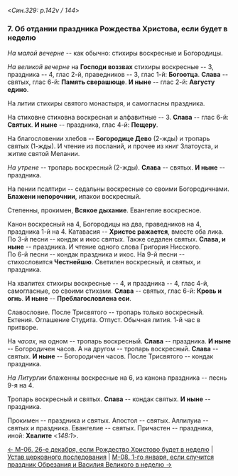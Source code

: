 
<*Син.329: p.142v / 144*>

### 7. Об отдании праздника Рождества Христова, если будет в неделю

*На малой вечерне* -- как обычно: стихиры воскресные и Богородицы.

*На великой вечерне* на **Господи воззвах** стихиры воскресные -- 3, 
праздника -- 4, глас 2-й, праведников -- 3, глас 1-й: **Богоотца**.
**Слава** -- святых, глас 6-й: **Память сверашюще**.
**И ныне** -- глас 2-й: **Августу едино**.

На литии стихиры святого монастыря, и самогласны праздника.

На стиховне стиховна воскресная и алфавитные -- 3.
**Слава** -- глас 6-й: **Святых**.
**И ныне** -- праздника, глас 4-й: **Пещеру**.

На благословении хлебов -- **Богородице Дево** (2-жды) и тропарь святых (1-жды).
И чтение из посланий, и прочее из книг Златоуста, и житие святой Мелании. 

*На утрене* -- тропарь воскресный (2-жды). **Слава** -- святых. 
**И ныне** -- праздника.

На пении псалтири -- седальны воскресные со своими Богородичнами.
**Блажени непорочнии**, ипакои воскресный.

Степенны, прокимен, **Всякое дыхание**. Евангелие воскресное.

Канон воскресный на 4, Богородицы на два, праведников на 4, праздника 1-й на 4.
Катавасия -- **Христос ражается**, вместе оба лика.
По 3-й песни -- кондак и икос святых. 
Также седален святых. **Слава, и ныне** -- праздника. 
И чтение одного слова Григория Нисского.   
По 6-й песни -- кондак праздника и икос.
На 9-й песни -- стихословится **Честнейшю**.
Светилен воскресный, и святых, и праздника.

На хвалитех стихиры воскресные -- 4, и праздника -- 4, глас 4-й, самогласные, 
со своими стихами. 
**Слава** -- святых, глас 6-й: **Кровь и огнь**.
**И ныне** -- **Преблагословлена еси**.

Славословие.
После Трисвятого -- тропарь только воскресный. Ектения. 
Оглашение Студита. Отпуст.
Обычная лития. 1-й час в притворе.

На *часах*, на одном -- тропарь воскресный. **Слава** -- праздника. **И ныне** -- Богородичен часов.
А на другом -- тропарь воскресный. **Слава** -- святых. **И ныне** -- Богородичен часов.
После Трисвятого -- кондак праздника.

*На Литургии* блаженны воскресные на 6, из канона праздника -- песнь 9-я на 4.

Тропарь воскресный и святых. **Слава** -- кондак святых. **И ныне** -- праздника.

Прокимен -- праздника и святых. 
Апостол -- святых. 
Аллилуиа -- святых и праздника. 
Евангелие -- святых. 
Причастен -- праздника, иной: **Хвалите** <*148:1*>.

[← М-06. 26-е декабря, если Рождество Христово будет в неделю](m_329_006.md)
| [Устав церковного последования](README.md)
| [М-08. 1-го января, если случится праздник Обрезания и Василия Великого в неделю →](m_329_008.md)
